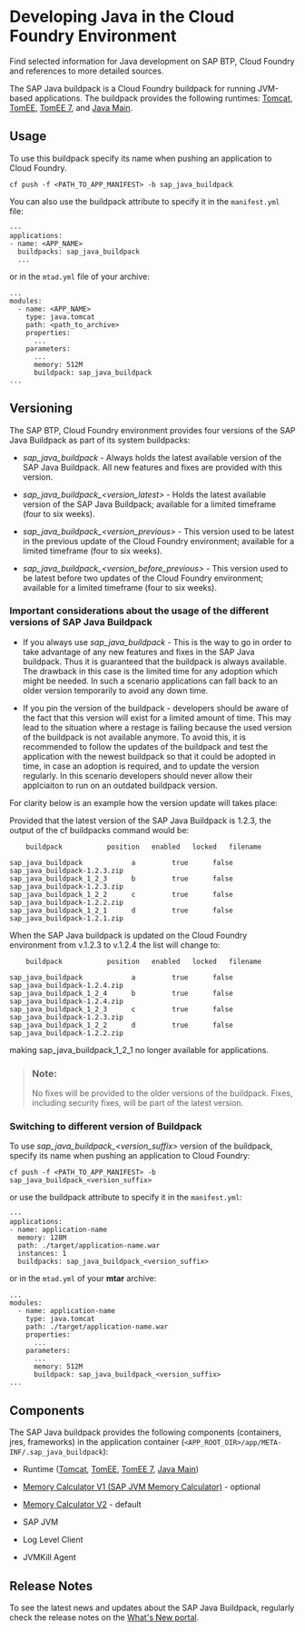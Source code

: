 <!-- loioa3f90069d6cd41da82f34a6123d82ce6 -->

# Developing Java in the Cloud Foundry Environment

Find selected information for Java development on SAP BTP, Cloud Foundry and references to more detailed sources.

The SAP Java buildpack is a Cloud Foundry buildpack for running JVM-based applications. The buildpack provides the following runtimes: [Tomcat](application-containers-83d2416.md#loioddfc10180fe844049cc71f6989942dc2), [TomEE](application-containers-83d2416.md#loioa9590c2f5ebc4d1586d9f0f53a60cfdc), [TomEE 7](application-containers-83d2416.md#loio79c039ab43b946a7b50c5d0326a3b40b), and [Java Main](application-containers-83d2416.md#loio8a1786acd70445768b35e50f3038a2a9).



<a name="loioa3f90069d6cd41da82f34a6123d82ce6__section_xxx_4w3_t2b"/>

## Usage

To use this buildpack specify its name when pushing an application to Cloud Foundry.

```
cf push -f <PATH_TO_APP_MANIFEST> -b sap_java_buildpack
```

You can also use the buildpack attribute to specify it in the `manifest.yml` file:

```
---
applications:
- name: <APP_NAME>
  buildpacks: sap_java_buildpack
  ...
```

or in the `mtad.yml` file of your archive:

```
...
modules:
  - name: <APP_NAME>
    type: java.tomcat
    path: <path_to_archive>
    properties:
      ...
    parameters:
      ...
      memory: 512M
      buildpack: sap_java_buildpack
...
```



<a name="loioa3f90069d6cd41da82f34a6123d82ce6__section_czc_1hd_kgb"/>

## Versioning

The SAP BTP, Cloud Foundry environment provides four versions of the SAP Java Buildpack as part of its system buildpacks:

-   *sap\_java\_buildpack* - Always holds the latest available version of the SAP Java Buildpack. All new features and fixes are provided with this version.

-   *sap\_java\_buildpack\_<version\_latest\>* - Holds the latest available version of the SAP Java Buildpack; available for a limited timeframe \(four to six weeks\).

-   *sap\_java\_buildpack\_<version\_previous\>* - This version used to be latest in the previous update of the Cloud Foundry environment; available for a limited timeframe \(four to six weeks\).

-   *sap\_java\_buildpack\_<version\_before\_previous\>* - This version used to be latest before two updates of the Cloud Foundry environment; available for a limited timeframe \(four to six weeks\).




### Important considerations about the usage of the different versions of SAP Java Buildpack

-   If you always use *sap\_java\_buildpack* - This is the way to go in order to take advantage of any new features and fixes in the SAP Java buildpack. Thus it is guaranteed that the buildpack is always available. The drawback in this case is the limited time for any adoption which might be needed. In such a scenario applications can fall back to an older version temporarily to avoid any down time.

-   If you pin the version of the buildpack - developers should be aware of the fact that this version will exist for a limited amount of time. This may lead to the situation where a restage is failing because the used version of the buildpack is not available anymore. To avoid this, it is recommended to follow the updates of the buildpack and test the application with the newest buildpack so that it could be adopted in time, in case an adoption is required, and to update the version regularly. In this scenario developers should never allow their applciaiton to run on an outdated buildpack version.


For clarity below is an example how the version update will takes place:

Provided that the latest version of the SAP Java Buildpack is 1.2.3, the output of the cf buildpacks command would be:

```
	buildpack           position   enabled   locked   filename

sap_java_buildpack            a         true      false    sap_java_buildpack-1.2.3.zip
sap_java_buildpack_1_2_3      b         true      false    sap_java_buildpack-1.2.3.zip
sap_java_buildpack_1_2_2      c         true      false    sap_java_buildpack-1.2.2.zip
sap_java_buildpack_1_2_1      d         true      false    sap_java_buildpack-1.2.1.zip
```

When the SAP Java buildpack is updated on the Cloud Foundry environment from v.1.2.3 to v.1.2.4 the list will change to:

```
	buildpack           position   enabled   locked   filename

sap_java_buildpack            a         true      false    sap_java_buildpack-1.2.4.zip
sap_java_buildpack_1_2_4      b         true      false    sap_java_buildpack-1.2.4.zip
sap_java_buildpack_1_2_3      c         true      false    sap_java_buildpack-1.2.3.zip
sap_java_buildpack_1_2_2      d         true      false    sap_java_buildpack-1.2.2.zip
```

making sap\_java\_buildpack\_1\_2\_1 no longer available for applications.

> ### Note:  
> No fixes will be provided to the older versions of the buildpack. Fixes, including security fixes, will be part of the latest version.



### Switching to different version of Buildpack

To use *sap\_java\_buildpack\_<version\_suffix\>* version of the buildpack, specify its name when pushing an application to Cloud Foundry:

 `cf push -f <PATH_TO_APP_MANIFEST> -b sap_java_buildpack_<version_suffix>` 

or use the buildpack attribute to specify it in the `manifest.yml`:

```
---
applications:
- name: application-name
  memory: 128M
  path: ./target/application-name.war
  instances: 1
  buildpacks: sap_java_buildpack_<version_suffix>
```

or in the `mtad.yml` of your **mtar** archive:

```
...
modules:
  - name: application-name
    type: java.tomcat
    path: ./target/application-name.war
    properties:
      ...
    parameters:
      ...
      memory: 512M
      buildpack: sap_java_buildpack_<version_suffix>
...
```



<a name="loioa3f90069d6cd41da82f34a6123d82ce6__section_yxx_4w3_t2b"/>

## Components

The SAP Java buildpack provides the following components \(containers, jres, frameworks\) in the application container \(`<APP_ROOT_DIR>/app/META-INF/.sap_java_buildpack`\):

-   Runtime \([Tomcat](application-containers-83d2416.md#loioddfc10180fe844049cc71f6989942dc2), [TomEE](application-containers-83d2416.md#loioa9590c2f5ebc4d1586d9f0f53a60cfdc), [TomEE 7](application-containers-83d2416.md#loio79c039ab43b946a7b50c5d0326a3b40b), [Java Main](application-containers-83d2416.md#loio8a1786acd70445768b35e50f3038a2a9)\)

-   [Memory Calculator V1 \(SAP JVM Memory Calculator\)](Chunk1157545745.md#loioc1059e056aad406297addcd177a4fb7c) - optional

-   [Memory Calculator V2](Chunk1157545745.md#loio8eef9590a1d24e87af239d7c7e15fffe) - default

-   SAP JVM

-   Log Level Client

-   JVMKill Agent




<a name="loioa3f90069d6cd41da82f34a6123d82ce6__section_wg4_djf_krb"/>

## Release Notes

To see the latest news and updates about the SAP Java Buildpack, regularly check the release notes on the [What's New portal](https://help.sap.com/doc/43b304f99a8145809c78f292bfc0bc58/Cloud/en-US/98bf747111574187a7c76f8ced51cfeb.html?sel1=SAP%20Java%20Buildpack&from=2021-01-01).

